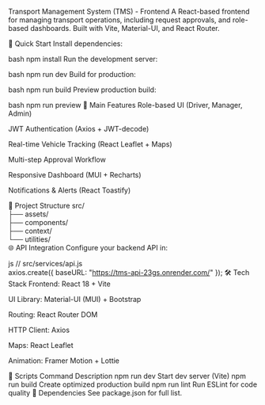 Transport Management System (TMS) - Frontend
A React-based frontend for managing transport operations, including request approvals, and role-based dashboards. Built with Vite, Material-UI, and React Router.

🚀 Quick Start
Install dependencies:

bash
npm install
Run the development server:

bash
npm run dev
Build for production:

bash
npm run build
Preview production build:

bash
npm run preview
🔧 Main Features
Role-based UI (Driver, Manager, Admin)

JWT Authentication (Axios + JWT-decode)

Real-time Vehicle Tracking (React Leaflet + Maps)

Multi-step Approval Workflow

Responsive Dashboard (MUI + Recharts)

Notifications & Alerts (React Toastify)

📂 Project Structure
src/  
├── assets/           
├── components/         
├── context/        
└── utilities/         
🌐 API Integration
Configure your backend API in:

js
// src/services/api.js  
axios.create({ baseURL: "https://tms-api-23gs.onrender.com/" });
🛠️ Tech Stack
Frontend: React 18 + Vite

UI Library: Material-UI (MUI) + Bootstrap

Routing: React Router DOM

HTTP Client: Axios

Maps: React Leaflet

Animation: Framer Motion + Lottie

📜 Scripts
Command	Description
npm run dev	Start dev server (Vite)
npm run build	Create optimized production build
npm run lint	Run ESLint for code quality
📌 Dependencies
See package.json for full list.
